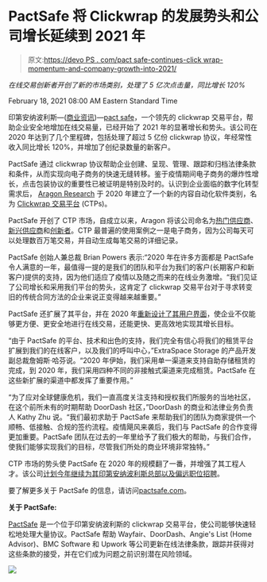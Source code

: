 # PactSafe 将 Clickwrap 的发展势头和公司增长延续到 2021 年

> 原文:[https://devo PS . com/pact safe-continues-click wrap-momentum-and-company-growth-into-2021/](https://devops.com/pactsafe-continues-clickwrap-momentum-and-company-growth-into-2021/)

*在线交易创新者开创了新的市场类别，处理了 5 亿次点击量，同比增长 120%*

<time datetime="2021-02-18T13:00:00Z">February 18, 2021 08:00 AM Eastern Standard Time</time>

印第安纳波利斯—([商业资讯](https://www.businesswire.com/))—[pact safe](https://cts.businesswire.com/ct/CT?id=smartlink&url=https%3A%2F%2Fwww.pactsafe.com%2F&esheet=52380142&newsitemid=20210218005043&lan=en-US&anchor=PactSafe&index=1&md5=ac6e62e018afde8da288cc06b44f2ab0)，一个领先的 clickwrap 交易平台，帮助企业安全地增加在线交易量，已经开始了 2021 年的显著增长和势头。该公司在 2020 年达到了几个里程碑，包括处理了超过 5 亿份 clickwrap 协议，年经常性收入同比增长 120%，并增加了创纪录数量的新客户。

PactSafe 通过 clickwrap 协议帮助企业创建、呈现、管理、跟踪和归档法律条款和条件，从而实现向电子商务的快速无缝转移。鉴于疫情期间电子商务的爆炸性增长，点击包装协议的重要性已被证明是特别及时的。认识到企业面临的数字化转型需求后， [Aragon Research](https://cts.businesswire.com/ct/CT?id=smartlink&url=https%3A%2F%2Faragonresearch.com%2F&esheet=52380142&newsitemid=20210218005043&lan=en-US&anchor=Aragon+Research&index=2&md5=6a6e01d1768ccae1895a8b2ee387f4e6) 于 2020 年建立了一个新的内容自动化软件类别，名为 [Clickwrap 交易平台](https://cts.businesswire.com/ct/CT?id=smartlink&url=https%3A%2F%2Faragonresearch.com%2Fthe-rise-of-clickwrap-transaction-platforms-act-now-or-lose-the-battle-for-secure-ecommerce%2F&esheet=52380142&newsitemid=20210218005043&lan=en-US&anchor=Clickwrap+Transaction+Platforms&index=3&md5=bd8e77b1129ad644b9ee6939f9aa1dac) (CTPs)。

PactSafe 开创了 CTP 市场，自成立以来，Aragon 将该公司命名为[热门供应商](https://cts.businesswire.com/ct/CT?id=smartlink&url=https%3A%2F%2Fwww.pactsafe.com%2Fblog%2Fpactsafe-named-hot-vendor-in-workflow-and-content-automation-by-leading-analyst-firm&esheet=52380142&newsitemid=20210218005043&lan=en-US&anchor=a+hot+vendor&index=4&md5=38f56ea486c10e5bd401aab5a972b684)、[新兴供应商](https://cts.businesswire.com/ct/CT?id=smartlink&url=https%3A%2F%2Fwww.pactsafe.com%2Fblog%2Fpress-release-pactsafe-leads-new-clickwrap-transaction-platform-category-identified-by-leading-analyst-firm&esheet=52380142&newsitemid=20210218005043&lan=en-US&anchor=an+emerging+provider&index=5&md5=8c7c2577220bc9eca95c7e8b36df83b5)和[创新者](https://cts.businesswire.com/ct/CT?id=smartlink&url=https%3A%2F%2Fwww.pactsafe.com%2Fblog%2Fpress-release-aragon-research-positions-pactsafe-in-the-innovator-section-of-the-globe-for-workflow-content-automation&esheet=52380142&newsitemid=20210218005043&lan=en-US&anchor=an+innovator&index=6&md5=b8a7b8ed227b93fb7889a10e9c3a61fe)。CTP 最普遍的使用案例之一是电子商务，因为公司每天可以处理数百万笔交易，并自动生成每笔交易的详细记录。

PactSafe 创始人兼总裁 Brian Powers 表示:“2020 年在许多方面都是 PactSafe 令人满意的一年，最值得一提的是我们的团队和平台为我们的客户(长期客户和新客户)提供的支持，因为他们适应了疫情以及随之而来的在线业务激增。“我们见证了公司增长和采用我们平台的势头，这肯定了 clickwrap 交易平台对于寻求转变旧的传统合同方法的企业来说正变得越来越重要。”

PactSafe 还扩展了其平台，并在 2020 年[重新设计了其用户界面](https://cts.businesswire.com/ct/CT?id=smartlink&url=https%3A%2F%2Fwww.pactsafe.com%2Fblog%2Fthe-future-of-pactsafe-clickwrap-transaction-platforms&esheet=52380142&newsitemid=20210218005043&lan=en-US&anchor=redesigned+its+user+interface&index=7&md5=1968fc3dcf6de1a1fed8adb0782639d1)，使企业不仅能够更方便、更安全地进行在线交易，还能更快、更高效地实现其增长目标。

“由于 PactSafe 的平台、技术和出色的支持，我们完全有信心将我们的租赁平台扩展到我们的在线客户，以及我们的呼叫中心，”ExtraSpace Storage 的产品开发副总裁詹姆斯·哈芬说。“2020 年伊始，我们采用单一渠道来支持自助存储租赁的完成，到 2020 年，我们采用四种不同的非接触式渠道来完成租赁。PactSafe 在这些新扩展的渠道中都发挥了重要作用。”

“为了应对全球健康危机，我们一直高度关注支持和授权我们所服务的当地社区，在这个前所未有的时期帮助 DoorDash 社区，”DoorDash 的商业和法律业务负责人 Kathy Zhu 说。“我们最初求助于 PactSafe 来帮助我们的团队为商家提供一个顺畅、低接触、合规的签约流程。疫情飓风来袭后，我们与 PactSafe 的合作变得更加重要。PactSafe 团队在过去的一年里给予了我们极大的帮助，与我们合作，使我们能够实现我们的目标，尽管我们所处的商业环境非常独特。”

CTP 市场的势头使 PactSafe 在 2020 年的规模翻了一番，并增强了其工程人才。该公司[计划今年继续为其印第安纳波利斯总部以及偏远职位招聘](https://cts.businesswire.com/ct/CT?id=smartlink&url=https%3A%2F%2Fpactsafe-inc.breezy.hr%2F&esheet=52380142&newsitemid=20210218005043&lan=en-US&anchor=plans+to+continue+hiring&index=10&md5=6f675f88ebd18110b59e0329cadd2ae6)。

要了解更多关于 PactSafe 的信息，请访问[pactsafe.com](https://cts.businesswire.com/ct/CT?id=smartlink&url=https%3A%2F%2Fwww.pactsafe.com%2F&esheet=52380142&newsitemid=20210218005043&lan=en-US&anchor=pactsafe.com&index=11&md5=8a559cb93df028422b9fe0533be8d6c7)。

**关于 PactSafe:**

[PactSafe](https://cts.businesswire.com/ct/CT?id=smartlink&url=http%3A%2F%2Fpactsafe.com&esheet=52380142&newsitemid=20210218005043&lan=en-US&anchor=PactSafe&index=12&md5=0c7c3e198fdf68c042e2bd384e054742) 是一个位于印第安纳波利斯的 clickwrap 交易平台，使公司能够快速轻松地处理大量协议。PactSafe 帮助 Wayfair、DoorDash、Angie's List (Home Advisor)、BMC Software 和 Upwork 等公司更新在线法律条款，跟踪并获得对这些条款的接受，并在它们成为问题之前识别潜在风险领域。

![](../Images/048bf16997c44d8542e9995efbb2c3a9.png)